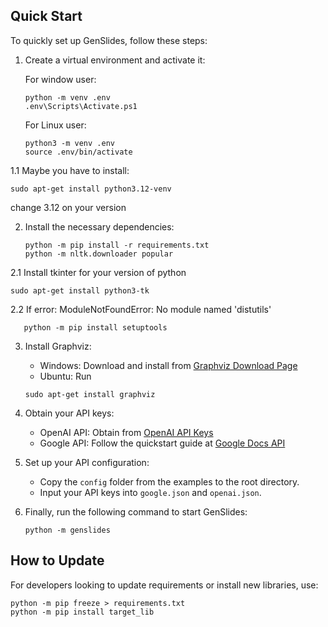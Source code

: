 ## Quick Start

To quickly set up GenSlides, follow these steps:

1. Create a virtual environment and activate it:

   For window user:
    ```shell
    python -m venv .env
    .env\Scripts\Activate.ps1
    ```
 
   For Linux user:
    ```shell
    python3 -m venv .env
    source .env/bin/activate
    ```
1.1 Maybe you have to install:
```shell
sudo apt-get install python3.12-venv
```
change 3.12 on your version

2. Install the necessary dependencies:
    ```shell
    python -m pip install -r requirements.txt
    python -m nltk.downloader popular
    ```
2.1 Install tkinter for your version of python

   ```shell
   sudo apt-get install python3-tk
   ```
2.2 If error: ModuleNotFoundError: No module named 'distutils'

```shell
   python -m pip install setuptools
```

3. Install Graphviz:

   - Windows: Download and install from [Graphviz Download Page](https://www.graphviz.org/download/)
   - Ubuntu: Run 
   ```shell
   sudo apt-get install graphviz
   ```

4. Obtain your API keys:
   - OpenAI API: Obtain from [OpenAI API Keys](https://platform.openai.com/account/api-keys)
   - Google API: Follow the quickstart guide at [Google Docs API](https://developers.google.com/docs/api/quickstart/python)

5. Set up your API configuration:
   - Copy the `config` folder from the examples to the root directory.
   - Input your API keys into `google.json` and `openai.json`.

6. Finally, run the following command to start GenSlides:
    ```shell
    python -m genslides
    ```

## How to Update

For developers looking to update requirements or install new libraries, use:

```shell
python -m pip freeze > requirements.txt
python -m pip install target_lib
```

